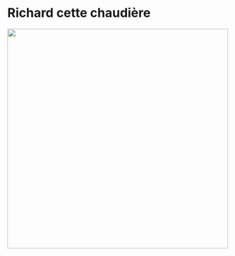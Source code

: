 <h1> Richard cette chaudière</h1>

<img src="https://ixxidesign.azureedge.net/media/2391858/ixxi-paul-fuentes-fashion-lama.jpg?mode=crop&width=275&height=275" width="500" height="500">
